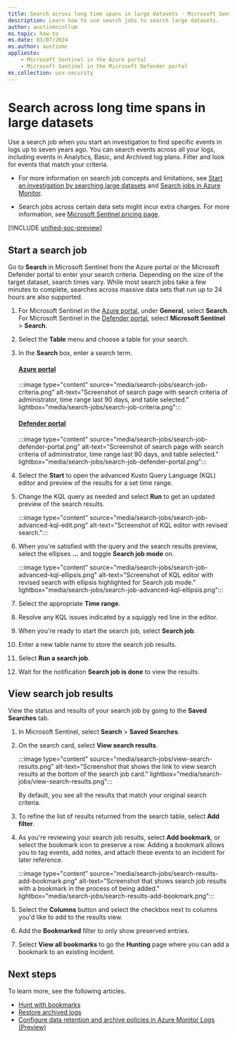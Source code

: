```yaml
---
title: Search across long time spans in large datasets - Microsoft Sentinel
description: Learn how to use search jobs to search large datasets.
author: austinmccollum
ms.topic: how-to
ms.date: 03/07/2024
ms.author: austinmc
appliesto:
    - Microsoft Sentinel in the Azure portal
    - Microsoft Sentinel in the Microsoft Defender portal
ms.collection: usx-security
---
```


# Search across long time spans in large datasets

Use a search job when you start an investigation to find specific events in logs up to seven years ago. You can search events across all your logs, including events in Analytics, Basic, and Archived log plans. Filter and look for events that match your criteria.

- For more information on search job concepts and limitations, see [Start an investigation by searching large datasets](investigate-large-datasets.md) and [Search jobs in Azure Monitor](/azure/azure-monitor/logs/search-jobs).

- Search jobs across certain data sets might incur extra charges. For more information, see [Microsoft Sentinel pricing page](billing.md).

[!INCLUDE [unified-soc-preview](includes/unified-soc-preview.md)]

## Start a search job

Go to **Search** in Microsoft Sentinel from the Azure portal or the Microsoft Defender portal to enter your search criteria. Depending on the size of the target dataset, search times vary. While most search jobs take a few minutes to complete, searches across massive data sets that run up to 24 hours are also supported. 

1. For Microsoft Sentinel in the [Azure portal](https://portal.azure.com), under **General**, select **Search**. <br>For Microsoft Sentinel in the [Defender portal](https://security.microsoft.com/), select **Microsoft Sentinel** > **Search**.
1. Select the **Table** menu and choose a table for your search.
1. In the **Search** box, enter a search term.

   #### [Azure portal](#tab/azure-portal)
   :::image type="content" source="media/search-jobs/search-job-criteria.png" alt-text="Screenshot of search page with search criteria of administrator, time range last 90 days, and table selected." lightbox="media/search-jobs/search-job-criteria.png":::

   #### [Defender portal](#tab/defender-portal)
   :::image type="content" source="media/search-jobs/search-job-defender-portal.png" alt-text="Screenshot of search page with search criteria of administrator, time range last 90 days, and table selected." lightbox="media/search-jobs/search-job-defender-portal.png":::

1. Select the **Start**  to open the advanced Kusto Query Language (KQL) editor and preview of the results for a set time range.

1. Change the KQL query as needed and select **Run** to get an updated preview of the search results.

   :::image type="content" source="media/search-jobs/search-job-advanced-kql-edit.png" alt-text="Screenshot of KQL editor with revised search.":::
 
1. When you're satisfied with the query and the search results preview, select the ellipses **...** and toggle  **Search job mode** on.

   :::image type="content" source="media/search-jobs/search-job-advanced-kql-ellipsis.png" alt-text="Screenshot of KQL editor with revised search with ellipsis highlighted for Search job mode." lightbox="media/search-jobs/search-job-advanced-kql-ellipsis.png":::
1. Select the appropriate **Time range**.
1. Resolve any KQL issues indicated by a squiggly red line in the editor.
1. When you're ready to start the search job, select **Search job**.
1. Enter a new table name to store the search job results.
1. Select **Run a search job**.

1. Wait for the notification **Search job is done** to view the results.

## View search job results

View the status and results of your search job by going to the **Saved Searches** tab.

1. In Microsoft Sentinel, select **Search** > **Saved Searches**.

1. On the search card, select **View search results**.

   :::image type="content" source="media/search-jobs/view-search-results.png" alt-text="Screenshot that shows the link to view search results at the bottom of the search job card." lightbox="media/search-jobs/view-search-results.png":::

   By default, you see all the results that match your original search criteria.

1. To refine the list of results returned from the search table, select **Add filter**.

1. As you're reviewing your search job results, select **Add bookmark**, or select the bookmark icon to preserve a row. Adding a bookmark allows you to tag events, add notes, and attach these events to an incident for later reference.

   :::image type="content" source="media/search-jobs/search-results-add-bookmark.png" alt-text="Screenshot that shows search job results with a bookmark in the process of being added." lightbox="media/search-jobs/search-results-add-bookmark.png":::

1. Select the **Columns** button and select the checkbox next to columns you'd like to add to the results view.

1. Add the **Bookmarked** filter to only show preserved entries.
1. Select **View all bookmarks** to go the **Hunting** page where you can add a bookmark to an existing incident.

## Next steps

To learn more, see the following articles.

- [Hunt with bookmarks](bookmarks.md)
- [Restore archived logs](restore.md)
- [Configure data retention and archive policies in Azure Monitor Logs (Preview)](/azure/azure-monitor/logs/data-retention-configure)
